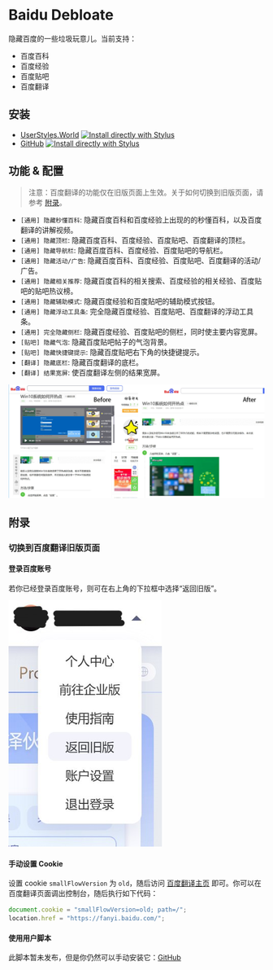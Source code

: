 # Baidu Debloate

隐藏百度的一些垃圾玩意儿。当前支持：

- 百度百科
- 百度经验
- 百度贴吧
- 百度翻译

## 安装

- [UserStyles.World](https://userstyles.world/style/17133) [![Install directly with Stylus](https://img.shields.io/badge/Install%20directly%20with-Stylus-00adad.svg)](https://userstyles.world/api/style/17133.user.css)
- [GitHub](https://github.com/PRO-2684/gadgets/raw/main/baidu_debloate/) [![Install directly with Stylus](https://img.shields.io/badge/Install%20directly%20with-Stylus-00adad.svg)](https://github.com/PRO-2684/gadgets/raw/main/baidu_debloate/baidu_debloate.user.css)

## 功能 & 配置

> 注意：百度翻译的功能仅在旧版页面上生效。关于如何切换到旧版页面，请参考 [附录](#切换到百度翻译旧版页面)。

- `[通用] 隐藏秒懂百科`: 隐藏百度百科和百度经验上出现的的秒懂百科，以及百度翻译的讲解视频。
- `[通用] 隐藏顶栏`: 隐藏百度百科、百度经验、百度贴吧、百度翻译的顶栏。
- `[通用] 隐藏导航栏`: 隐藏百度百科、百度经验、百度贴吧的导航栏。
- `[通用] 隐藏活动/广告`: 隐藏百度百科、百度经验、百度贴吧、百度翻译的活动/广告。
- `[通用] 隐藏相关推荐`: 隐藏百度百科的相关搜索、百度经验的相关经验、百度贴吧的贴吧热议榜。
- `[通用] 隐藏辅助模式`: 隐藏百度经验和百度贴吧的辅助模式按钮。
- `[通用] 隐藏浮动工具条`: 完全隐藏百度经验、百度贴吧、百度翻译的浮动工具条。
- `[通用] 完全隐藏侧栏`: 隐藏百度经验、百度贴吧的侧栏，同时使主要内容宽屏。
- `[贴吧] 隐藏气泡`: 隐藏百度贴吧帖子的气泡背景。
- `[贴吧] 隐藏快捷键提示`: 隐藏百度贴吧右下角的快捷键提示。
- `[翻译] 隐藏底栏`: 隐藏百度翻译的底栏。
- `[翻译] 结果宽屏`: 使百度翻译左侧的结果宽屏。

![Before & After](baidu.jpg)

## 附录

### 切换到百度翻译旧版页面

#### 登录百度账号

若你已经登录百度账号，则可在右上角的下拉框中选择“返回旧版”。

![old](./old.jpg)

#### 手动设置 Cookie

设置 cookie `smallFlowVersion` 为 `old`，随后访问 [百度翻译主页](https://fanyi.baidu.com/) 即可。你可以在百度翻译页面调出控制台，随后执行如下代码：

```javascript
document.cookie = "smallFlowVersion=old; path=/";
location.href = "https://fanyi.baidu.com/";
```

#### 使用用户脚本

此脚本暂未发布，但是你仍然可以手动安装它：[GitHub](https://github.com/PRO-2684/gadgets/blob/main/baidu_fanyi_plus/bfp.js)
